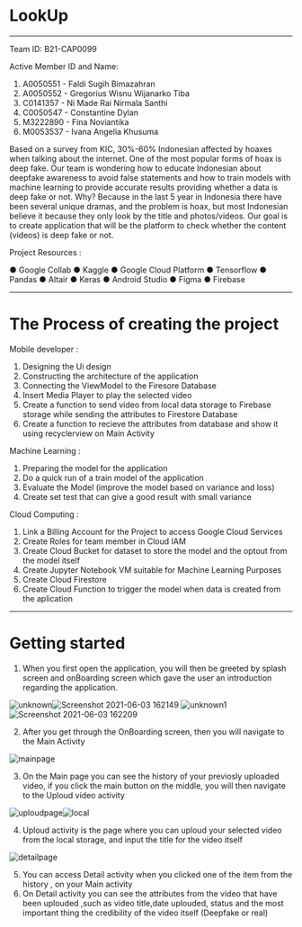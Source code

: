 # LookUp
---
Team ID: B21-CAP0099


Active Member ID and Name:
1.   A0050551 - Faldi Sugih Bimazahran
2.   A0050552 - Gregorius Wisnu Wijanarko Tiba
3.   C0141357 - Ni Made Rai Nirmala Santhi
4.   C0050547 - Constantine Dylan
5.   M3222890 - Fina Noviantika
6.   M0053537 - Ivana Angelia Khusuma

Based on a survey from KIC, 30%-60% Indonesian affected by hoaxes when talking about
the internet. One of the most popular forms of hoax is deep fake. Our team is wondering how to
educate Indonesian about deepfake awareness to avoid false statements and how to train models
with machine learning to provide accurate results providing whether a data is deep fake or not.
Why? Because in the last 5 year in Indonesia there have been several unique dramas, and the
problem is hoax, but most Indonesian believe it because they only look by the title and
photos/videos. Our goal is to create application that will be the platform to check whether the
content (videos) is deep fake or not.

Project Resources :

● Google Collab
● Kaggle
● Google Cloud Platform
● Tensorflow
● Pandas
● Altair
● Keras
● Android Studio
● Figma
● Firebase

---
# The Process of creating the project

Mobile developer :
1. Designing the Ui design
2. Constructing the architecture of the application
3. Connecting the ViewModel to the Firesore Database
4. Insert Media Player to play the selected video
5. Create a function to send video from local data storage to Firebase storage while sending the attributes to Firestore Database 
6. Create a function to recieve the attributes from database and show it using recyclerview on Main Activity

Machine Learning :
1. Preparing the model for the application
2. Do a quick run of a train model of the application
3. Evaluate the Model (improve the model based on variance and loss)
4. Create set test that can give a good result with small variance

Cloud Computing : 
1. Link a Billing Account for the Project to access Google Cloud Services
2. Create Roles for team member in Cloud IAM
3. Create Cloud Bucket for dataset to store the model and the optout from the model itself
4. Create Jupyter Notebook VM suitable for Machine Learning Purposes
5. Create Cloud Firestore
6. Create Cloud Function to trigger the model when data is created from the aplication

---
# Getting started

1. When you first open the application, you will then be greeted by splash screen and onBoarding screen which gave the user an introduction regarding the application.

![unknown](https://user-images.githubusercontent.com/61868927/120620464-32645f80-c487-11eb-8501-8f175b4eaaa1.png)![Screenshot 2021-06-03 162149](https://user-images.githubusercontent.com/61868927/120621360-01d0f580-c488-11eb-8b75-f76127bc87d3.png)
![unknown1](https://user-images.githubusercontent.com/61868927/120620834-9129d900-c487-11eb-903a-e92b7e0a2c78.png)![Screenshot 2021-06-03 162209](https://user-images.githubusercontent.com/61868927/120621250-eb2a9e80-c487-11eb-89c6-3145aaf6bf1d.png)

2. After you get through the OnBoarding screen, then you will navigate to the Main Activity

![mainpage](https://user-images.githubusercontent.com/61868927/120621680-4bb9db80-c488-11eb-9c52-706ed3188513.png)

3. On the Main page you can see the history of your previosly uploaded video, if you click the main button on the middle, you will then navigate to the Uploud video activity

![uploudpage](https://user-images.githubusercontent.com/61868927/120622369-efa38700-c488-11eb-9283-a749e45a4af5.png)![local](https://user-images.githubusercontent.com/61868927/120622561-1feb2580-c489-11eb-80db-c18f525b5a52.png)


4. Uploud activity is the page where you can uploud your selected video from the local storage, and input the title for the video itself


![detailpage](https://user-images.githubusercontent.com/61868927/120622774-5032c400-c489-11eb-8917-57d976f7085b.png)

5. You can access Detail activity when you clicked one of the item from the history , on your Main activity
6. On Detail activity you can see the attributes from the video that have been uplouded ,such as video title,date uplouded, status and the most important thing the credibility of the video itself (Deepfake or real)
